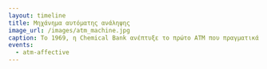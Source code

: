 ```yaml
---
layout: timeline 
title: Μηχάνημα αυτόματης ανάληψης 
image_url: /images/atm_machine.jpg
caption: Το 1969, η Chemical Bank ανέπτυξε το πρώτο ΑΤΜ που πραγματικά μοιάζει και λειτουργεί σαν σύγχρονα ΑΤΜs. Το ΑΤΜ Docuteller, που κατασκευάστηκε από την Docutel Corporation, έκανε πρεμιέρα στη Νέα Υόρκη στις 2 Σεπτεμβρίου. Η Docutel ήταν η πρώτη που κατείχε το δίπλωμα ευρεσιτεχνίας στης ΗΠΑ για το ΑΤΜ και, ως εκ τούτου, γενικά πιστώνεται ως ο εφευρέτης του.
events:
  - atm-affective
---
```

